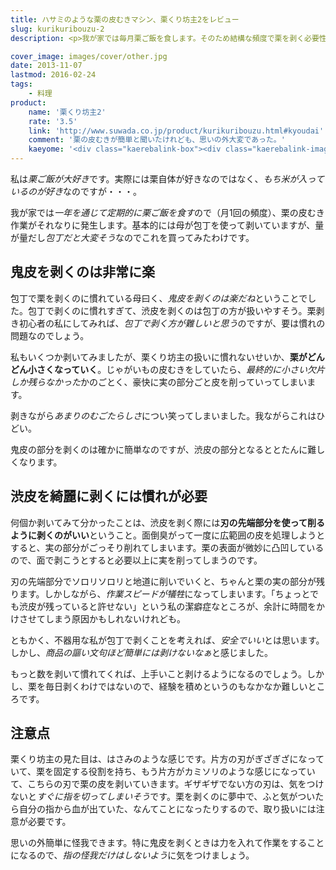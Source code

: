```yaml
---
title: ハサミのような栗の皮むきマシン、栗くり坊主2をレビュー
slug: kurikuribouzu-2
description: <p>我が家では毎月栗ご飯を食します。そのため結構な頻度で栗を剥く必要性に迫られます。少しは私も栗剥き作業に貢献できるようにと買ってみました。実際に使ってみると、そうそう簡単には剥けず、慣れるまで扱いが難しいなと思いました。</p>

cover_image: images/cover/other.jpg
date: 2013-11-07
lastmod: 2016-02-24
tags: 
    - 料理
product:
    name: '栗くり坊主2'
    rate: '3.5'
    link: 'http://www.suwada.co.jp/product/kurikuribouzu.html#kyoudai'
    comment: '栗の皮むきが簡単と聞いたけれども、思いの外大変であった。'
    kaeyome: '<div class="kaerebalink-box"><div class="kaerebalink-image"><a href="http://www.amazon.co.jp/exec/obidos/ASIN/B0009RFPAO/illusionspace-22/ref=nosim/" rel="nofollow" target="_blank"><img src="http://ecx.images-amazon.com/images/I/31hWu6cQq6L._SL160_.jpg" style="border: none;" /></a></div><div class="kaerebalink-info"><div class="kaerebalink-name"><a href="http://www.amazon.co.jp/exec/obidos/ASIN/B0009RFPAO/illusionspace-22/ref=nosim/" rel="nofollow" target="_blank">諏訪田製作所 栗の皮むき鋏 栗くり坊主II </a><div class="kaerebalink-powered-date">posted with <a href="http://kaereba.com" rel="nofollow" target="_blank">カエレバ</a></div></div><div class="kaerebalink-detail"> 諏訪田製作所 2005-05-30    </div><div class="kaerebalink-link1"><div class="shoplinkamazon"><a href="http://www.amazon.co.jp/gp/search?keywords=%8CI%82%AD%82%E8%96V%8E%E52&__mk_ja_JP=%83J%83%5E%83J%83i&tag=illusionspace-22" rel="nofollow" target="_blank" title="アマゾン" >Amazonで購入</a></div><div class="shoplinkrakuten"><a href="http://hb.afl.rakuten.co.jp/hgc/0e95387f.f2aef20d.0e953880.25e412bd/?pc=http%3A%2F%2Fsearch.rakuten.co.jp%2Fsearch%2Fmall%2F%25E6%25A0%2597%25E3%2581%258F%25E3%2582%258A%25E5%259D%258A%25E4%25B8%25BB2%2F-%2Ff.1-p.1-s.1-sf.0-st.A-v.2%3Fx%3D0%26scid%3Daf_ich_link_urltxt%26m%3Dhttp%3A%2F%2Fm.rakuten.co.jp%2F" rel="nofollow" target="_blank" title="楽天市場" >楽天市場で購入</a></div></div></div><div class="booklink-footer" style="clear: left"></div></div>'
---
```


<p>私は<em>栗ご飯が大好き</em>です。実際には栗自体が好きなのではなく、<em>もち米が入っているのが好き</em>なのですが・・・。</p>
<p>我が家では<em>一年を通じて定期的に栗ご飯を食す</em>ので（月1回の頻度）、栗の皮むき作業がそれなりに発生します。基本的には母が包丁を使って剥いていますが、量が量だし<em>包丁だと大変そう</em>なのでこれを買ってみたわけです。</p>
<h2 title="鬼皮を剥くのは非常に楽">鬼皮を剥くのは非常に楽</h2>
<p>包丁で栗を剥くのに慣れている母曰く、<em>鬼皮を剥くのは楽だね</em>ということでした。包丁で剥くのに慣れすぎて、渋皮を剥くのは包丁の方が扱いやすそう。栗剥き初心者の私にしてみれば、<em>包丁で剥く方が難しいと思う</em>のですが、要は慣れの問題なのでしょう。</p>
<p>私もいくつか剥いてみましたが、栗くり坊主の扱いに慣れないせいか、<strong>栗がどんどん小さくなっていく</strong>。じゃがいもの皮むきをしていたら、<em>最終的に小さい欠片しか残らなかった</em>かのごとく、豪快に実の部分ごと皮を削っていってしまいます。</p>
<p>剥きながら<em>あまりのむごたらしさ</em>につい笑ってしまいました。我ながらこれはひどい。</p>
<p>鬼皮の部分を剥くのは確かに簡単なのですが、渋皮の部分となるととたんに難しくなります。</p>
<h2 title="渋皮を綺麗に剥くには慣れが必要">渋皮を綺麗に剥くには慣れが必要</h2>
<p>何個か剥いてみて分かったことは、渋皮を剥く際には<strong>刃の先端部分を使って削るように剥くのがいい</strong>ということ。面倒臭がって一度に広範囲の皮を処理しようとすると、実の部分がごっそり削れてしまいます。栗の表面が微妙に凸凹しているので、面で剥こうとすると必要以上に実を削ってしまうのです。</p>
<p>刃の先端部分でソロリソロリと地道に削いでいくと、ちゃんと栗の実の部分が残ります。しかしながら、<em>作業スピードが犠牲</em>になってしまいます。「ちょっとでも渋皮が残っていると許せない」という私の潔癖症なところが、余計に時間をかけさせてしまう原因かもしれないけれども。</p>
<p>ともかく、不器用な私が包丁で剥くことを考えれば、<em>安全でいい</em>とは思います。しかし、<em>商品の謳い文句ほど簡単には剥けないなぁ</em>と感じました。</p>
<p>もっと数を剥いて慣れてくれば、上手いこと剥けるようになるのでしょう。しかし、栗を毎日剥くわけではないので、経験を積めというのもなかなか難しいところです。</p>
<h2 title="注意点">注意点</h2>
<p>栗くり坊主の見た目は、はさみのような感じです。片方の刃がぎざぎざになっていて、栗を固定する役割を持ち、もう片方がカミソリのような感じになっていて、こちらの刃で栗の皮を剥いていきます。ギザギザでない方の刃は、気をつけないと<em>すぐに指を切ってしまいそう</em>です。栗を剥くのに夢中で、ふと気がついたら自分の指から血が出ていた、なんてことになったりするので、取り扱いには注意が必要です。</p>
<p>思いの外簡単に怪我できます。特に鬼皮を剥くときは力を入れて作業をすることになるので、<em>指の怪我だけはしないよう</em>に気をつけましょう。</p>

  